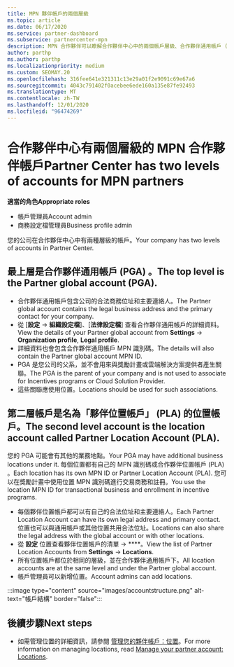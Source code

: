 ```yaml
---
title: MPN 夥伴帳戶的兩個層級
ms.topic: article
ms.date: 06/17/2020
ms.service: partner-dashboard
ms.subservice: partnercenter-mpn
description: MPN 合作夥伴可以瞭解合作夥伴中心中的兩個帳戶層級、合作夥伴通用帳戶 (PGA) 以及夥伴位置帳戶 (PLA) 。
author: parthp
ms.author: parthp
ms.localizationpriority: medium
ms.custom: SEOMAY.20
ms.openlocfilehash: 316fee641e321311c13e29a01f2e9091c69e67a6
ms.sourcegitcommit: 4043c791402f0acebee6ede160a135e87fe92493
ms.translationtype: MT
ms.contentlocale: zh-TW
ms.lasthandoff: 12/01/2020
ms.locfileid: "96474269"
---
```

# <a name="partner-center-has-two-levels-of-accounts-for-mpn-partners"></a><span data-ttu-id="f0120-103">合作夥伴中心有兩個層級的 MPN 合作夥伴帳戶</span><span class="sxs-lookup"><span data-stu-id="f0120-103">Partner Center has two levels of accounts for MPN partners</span></span>


<span data-ttu-id="f0120-104">**適當的角色**</span><span class="sxs-lookup"><span data-stu-id="f0120-104">**Appropriate roles**</span></span>

- <span data-ttu-id="f0120-105">帳戶管理員</span><span class="sxs-lookup"><span data-stu-id="f0120-105">Account admin</span></span>
- <span data-ttu-id="f0120-106">商務設定檔管理員</span><span class="sxs-lookup"><span data-stu-id="f0120-106">Business profile admin</span></span>


<span data-ttu-id="f0120-107">您的公司在合作夥伴中心中有兩種層級的帳戶。</span><span class="sxs-lookup"><span data-stu-id="f0120-107">Your company has two levels of accounts in Partner Center.</span></span>

## <a name="the-top-level-is-the-partner-global-account-pga"></a><span data-ttu-id="f0120-108">最上層是合作夥伴通用帳戶 (PGA) 。</span><span class="sxs-lookup"><span data-stu-id="f0120-108">The top level is the Partner global account (PGA).</span></span>

- <span data-ttu-id="f0120-109">合作夥伴通用帳戶包含公司的合法商務位址和主要連絡人。</span><span class="sxs-lookup"><span data-stu-id="f0120-109">The Partner global account contains the legal business address and the primary contact for your company.</span></span> 
- <span data-ttu-id="f0120-110">從 [**設定**  ->  **組織設定檔**]、[**法律設定檔**] 查看合作夥伴通用帳戶的詳細資料。</span><span class="sxs-lookup"><span data-stu-id="f0120-110">View the details of your Partner global account from **Settings** -> **Organization profile**, **Legal profile**.</span></span>
- <span data-ttu-id="f0120-111">詳細資料也會包含合作夥伴通用帳戶 MPN 識別碼。</span><span class="sxs-lookup"><span data-stu-id="f0120-111">The details will also contain the Partner global account MPN ID.</span></span> 
- <span data-ttu-id="f0120-112">PGA 是您公司的父系，並不會用來與獎勵計畫或雲端解決方案提供者產生關聯。</span><span class="sxs-lookup"><span data-stu-id="f0120-112">The PGA is the parent of your company and is not used to associate for Incentives programs or Cloud Solution Provider.</span></span> 
- <span data-ttu-id="f0120-113">這些關聯應使用位置。</span><span class="sxs-lookup"><span data-stu-id="f0120-113">Locations should be used for such associations.</span></span>

## <a name="the-second-level-account-is-the-location-account-called-partner-location-account-pla"></a><span data-ttu-id="f0120-114">第二層帳戶是名為「夥伴位置帳戶」 (PLA) 的位置帳戶。</span><span class="sxs-lookup"><span data-stu-id="f0120-114">The second level account is the location account called Partner Location Account (PLA).</span></span>

<span data-ttu-id="f0120-115">您的 PGA 可能會有其他的業務地點。</span><span class="sxs-lookup"><span data-stu-id="f0120-115">Your PGA may have additional business locations under it.</span></span> <span data-ttu-id="f0120-116">每個位置都有自己的 MPN 識別碼或合作夥伴位置帳戶 (PLA) 。</span><span class="sxs-lookup"><span data-stu-id="f0120-116">Each location has its own MPN ID or Partner Location Account (PLA).</span></span> <span data-ttu-id="f0120-117">您可以在獎勵計畫中使用位置 MPN 識別碼進行交易商務和註冊。</span><span class="sxs-lookup"><span data-stu-id="f0120-117">You use the location MPN ID for transactional business and enrollment in incentive programs.</span></span>

- <span data-ttu-id="f0120-118">每個夥伴位置帳戶都可以有自己的合法位址和主要連絡人。</span><span class="sxs-lookup"><span data-stu-id="f0120-118">Each Partner Location Account can have its own legal address and primary contact.</span></span> <span data-ttu-id="f0120-119">位置也可以與通用帳戶或其他位置共用合法位址。</span><span class="sxs-lookup"><span data-stu-id="f0120-119">Locations can also share the legal address with the global account or with other locations.</span></span>
- <span data-ttu-id="f0120-120">從 **設定** 位置查看夥伴位置帳戶的清單  ->  \*\*\*\*。</span><span class="sxs-lookup"><span data-stu-id="f0120-120">View the list of Partner Location Accounts from **Settings** -> **Locations**.</span></span>
- <span data-ttu-id="f0120-121">所有位置帳戶都位於相同的層級，並在合作夥伴通用帳戶下。</span><span class="sxs-lookup"><span data-stu-id="f0120-121">All location accounts are at the same level and under the Partner global account.</span></span>
- <span data-ttu-id="f0120-122">帳戶管理員可以新增位置。</span><span class="sxs-lookup"><span data-stu-id="f0120-122">Account admins can add locations.</span></span>

:::image type="content" source="images/accountstructure.png" alt-text="帳戶結構" border="false":::

## <a name="next-steps"></a><span data-ttu-id="f0120-124">後續步驟</span><span class="sxs-lookup"><span data-stu-id="f0120-124">Next steps</span></span>

- <span data-ttu-id="f0120-125">如需管理位置的詳細資訊，請參閱 [管理您的夥伴帳戶：位置](manage-locations.md)。</span><span class="sxs-lookup"><span data-stu-id="f0120-125">For more information on managing locations, read [Manage your partner account: Locations](manage-locations.md).</span></span>
